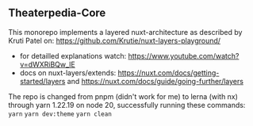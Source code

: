 ## Theaterpedia-Core

This monorepo implements a layered nuxt-architecture as described by Kruti Patel on: https://github.com/Krutie/nuxt-layers-playground/
- for detailled explanations watch: https://www.youtube.com/watch?v=dWXRiBQw_lE
- docs on nuxt-layers/extends: https://nuxt.com/docs/getting-started/layers  and   https://nuxt.com/docs/guide/going-further/layers

The repo is changed from pnpm (didn't work for me) to lerna (with nx) through yarn 1.22.19 on node 20,
successfully running these commands:
```yarn```
```yarn dev:theme```
```yarn clean```
 